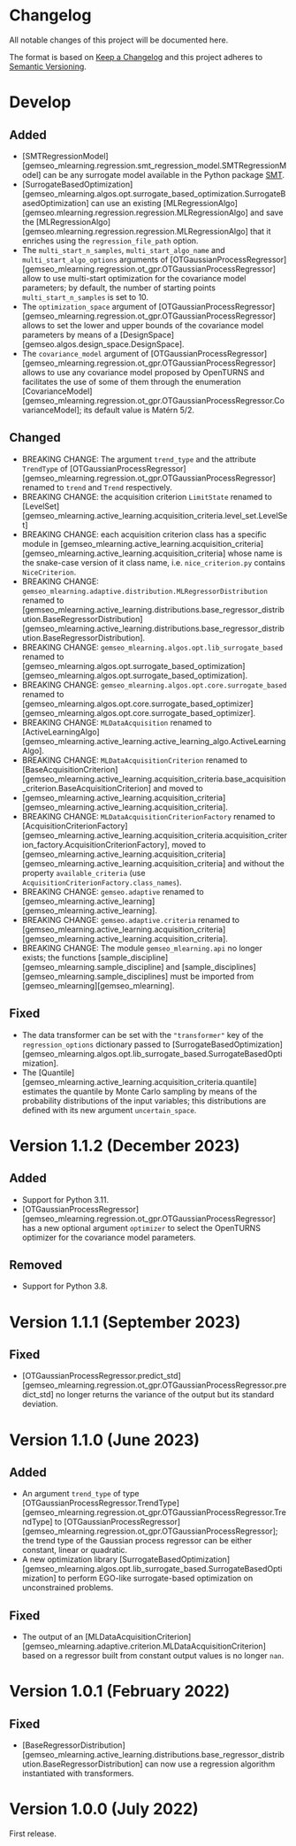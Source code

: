 <!--
Copyright 2021 IRT Saint Exupéry, https://www.irt-saintexupery.com

This work is licensed under the Creative Commons Attribution-ShareAlike 4.0
International License. To view a copy of this license, visit
http://creativecommons.org/licenses/by-sa/4.0/ or send a letter to Creative
Commons, PO Box 1866, Mountain View, CA 94042, USA.
-->

<!--
Changelog titles are:
- Added: for new features.
- Changed: for changes in existing functionality.
- Deprecated: for soon-to-be removed features.
- Removed: for now removed features.
- Fixed: for any bug fixes.
- Security: in case of vulnerabilities.
-->

# Changelog

All notable changes of this project will be documented here.

The format is based on
[Keep a Changelog](https://keepachangelog.com/en/1.0.0)
and this project adheres to
[Semantic Versioning](https://semver.org/spec/v2.0.0.html).

# Develop

## Added

- [SMTRegressionModel][gemseo_mlearning.regression.smt_regression_model.SMTRegressionModel]
  can be any surrogate model available in the Python package [SMT](https://smt.readthedocs.io/).
- [SurrogateBasedOptimization][gemseo_mlearning.algos.opt.surrogate_based_optimization.SurrogateBasedOptimization]
  can use an existing [MLRegressionAlgo][gemseo.mlearning.regression.regression.MLRegressionAlgo]
  and save the [MLRegressionAlgo][gemseo.mlearning.regression.regression.MLRegressionAlgo] that it enriches
  using the `regression_file_path` option.
- The `multi_start_n_samples`, `multi_start_algo_name` and `multi_start_algo_options` arguments of
  [OTGaussianProcessRegressor][gemseo_mlearning.regression.ot_gpr.OTGaussianProcessRegressor]
  allow to use multi-start optimization for the covariance model parameters;
  by default, the number of starting points `multi_start_n_samples` is set to 10.
- The `optimization_space` argument of
  [OTGaussianProcessRegressor][gemseo_mlearning.regression.ot_gpr.OTGaussianProcessRegressor]
  allows to set the lower and upper bounds of the covariance model parameters
  by means of a [DesignSpace][gemseo.algos.design_space.DesignSpace].
- The `covariance_model` argument of
  [OTGaussianProcessRegressor][gemseo_mlearning.regression.ot_gpr.OTGaussianProcessRegressor]
  allows to use any covariance model proposed by OpenTURNS
  and facilitates the use of some of them through the enumeration
  [CovarianceModel][gemseo_mlearning.regression.ot_gpr.OTGaussianProcessRegressor.CovarianceModel];
  its default value is Matérn 5/2.

## Changed

- BREAKING CHANGE: The argument `trend_type` and the attribute `TrendType` of
  [OTGaussianProcessRegressor][gemseo_mlearning.regression.ot_gpr.OTGaussianProcessRegressor]
  renamed to `trend` and `Trend` respectively.
- BREAKING CHANGE: the acquisition criterion `LimitState` renamed to
  [LevelSet][gemseo_mlearning.active_learning.acquisition_criteria.level_set.LevelSet]
- BREAKING CHANGE: each acquisition criterion class has a specific module
  in [gemseo_mlearning.active_learning.acquisition_criteria][gemseo_mlearning.active_learning.acquisition_criteria]
  whose name is the snake-case version of it class name, i.e. `nice_criterion.py` contains `NiceCriterion`.
- BREAKING CHANGE: `gemseo_mlearning.adaptive.distribution.MLRegressorDistribution` renamed to
  [gemseo_mlearning.active_learning.distributions.base_regressor_distribution.BaseRegressorDistribution][gemseo_mlearning.active_learning.distributions.base_regressor_distribution.BaseRegressorDistribution].
- BREAKING CHANGE: `gemseo_mlearning.algos.opt.lib_surrogate_based` renamed to
  [gemseo_mlearning.algos.opt.surrogate_based_optimization][gemseo_mlearning.algos.opt.surrogate_based_optimization].
- BREAKING CHANGE: `gemseo_mlearning.algos.opt.core.surrogate_based` renamed to
  [gemseo_mlearning.algos.opt.core.surrogate_based_optimizer][gemseo_mlearning.algos.opt.core.surrogate_based_optimizer].
- BREAKING CHANGE: `MLDataAcquisition` renamed to
  [ActiveLearningAlgo][gemseo_mlearning.active_learning.active_learning_algo.ActiveLearningAlgo].
- BREAKING CHANGE: `MLDataAcquisitionCriterion` renamed to
  [BaseAcquisitionCriterion][gemseo_mlearning.active_learning.acquisition_criteria.base_acquisition_criterion.BaseAcquisitionCriterion]
  and moved to
- [gemseo_mlearning.active_learning.acquisition_criteria][gemseo_mlearning.active_learning.acquisition_criteria].
- BREAKING CHANGE: `MLDataAcquisitionCriterionFactory` renamed to
  [AcquisitionCriterionFactory][gemseo_mlearning.active_learning.acquisition_criteria.acquisition_criterion_factory.AcquisitionCriterionFactory],
  moved to
  [gemseo_mlearning.active_learning.acquisition_criteria][gemseo_mlearning.active_learning.acquisition_criteria]
  and without the property `available_criteria` (use `AcquisitionCriterionFactory.class_names`).
- BREAKING CHANGE: `gemseo.adaptive` renamed to [gemseo_mlearning.active_learning][gemseo_mlearning.active_learning].
- BREAKING CHANGE: `gemseo.adaptive.criteria` renamed to
  [gemseo_mlearning.active_learning.acquisition_criteria][gemseo_mlearning.active_learning.acquisition_criteria].
- BREAKING CHANGE:
  The module `gemseo_mlearning.api` no longer exists;
  the functions
  [sample_discipline][gemseo_mlearning.sample_discipline]
  and [sample_disciplines][gemseo_mlearning.sample_disciplines]
  must be imported from [gemseo_mlearning][gemseo_mlearning].

## Fixed

- The data transformer can be set with the `"transformer"` key of the `regression_options` dictionary
  passed to [SurrogateBasedOptimization][gemseo_mlearning.algos.opt.lib_surrogate_based.SurrogateBasedOptimization].
- The [Quantile][gemseo_mlearning.active_learning.acquisition_criteria.quantile]
  estimates the quantile by Monte Carlo sampling
  by means of the probability distributions of the input variables;
  this distributions are defined with its new argument `uncertain_space`.

# Version 1.1.2 (December 2023)

## Added

- Support for Python 3.11.
- [OTGaussianProcessRegressor][gemseo_mlearning.regression.ot_gpr.OTGaussianProcessRegressor]
  has a new optional argument `optimizer`
  to select the OpenTURNS optimizer for the covariance model parameters.

## Removed

- Support for Python 3.8.

# Version 1.1.1 (September 2023)

## Fixed

- [OTGaussianProcessRegressor.predict_std][gemseo_mlearning.regression.ot_gpr.OTGaussianProcessRegressor.predict_std]
  no longer returns the variance of the output but its standard deviation.

# Version 1.1.0 (June 2023)

## Added

- An argument `trend_type` of type
  [OTGaussianProcessRegressor.TrendType][gemseo_mlearning.regression.ot_gpr.OTGaussianProcessRegressor.TrendType]
  to [OTGaussianProcessRegressor][gemseo_mlearning.regression.ot_gpr.OTGaussianProcessRegressor];
  the trend type of the Gaussian process regressor can be either constant,
  linear or quadratic.
- A new optimization library
  [SurrogateBasedOptimization][gemseo_mlearning.algos.opt.lib_surrogate_based.SurrogateBasedOptimization]
  to perform EGO-like surrogate-based optimization on unconstrained problems.

## Fixed

- The output of an [MLDataAcquisitionCriterion][gemseo_mlearning.adaptive.criterion.MLDataAcquisitionCriterion]
  based on a regressor built from constant output values is no longer `nan`.

# Version 1.0.1 (February 2022)

## Fixed

- [BaseRegressorDistribution][gemseo_mlearning.active_learning.distributions.base_regressor_distribution.BaseRegressorDistribution]
  can now use a regression algorithm instantiated with transformers.

# Version 1.0.0 (July 2022)

First release.
